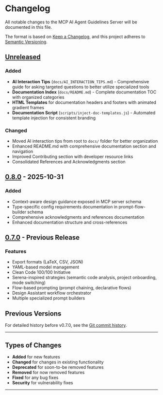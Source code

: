 # Changelog

All notable changes to the MCP AI Agent Guidelines Server will be documented in this file.

The format is based on [Keep a Changelog](https://keepachangelog.com/en/1.0.0/),
and this project adheres to [Semantic Versioning](https://semver.org/spec/v2.0.0.html).

## [Unreleased]

### Added
- **AI Interaction Tips** (`docs/AI_INTERACTION_TIPS.md`) - Comprehensive guide for asking targeted questions to better utilize specialized tools
- **Documentation Index** (`docs/README.md`) - Complete documentation TOC with organized categories
- **HTML Templates** for documentation headers and footers with animated gradient frames
- **Documentation Script** (`scripts/inject-doc-templates.js`) - Automated template injection for consistent branding

### Changed
- Moved AI interaction tips from root to `docs/` folder for better organization
- Enhanced README.md with comprehensive documentation section and navigation
- Improved Contributing section with developer resource links
- Consolidated References and Acknowledgments section

## [0.8.0] - 2025-10-31

### Added
- Context-aware design guidance exposed in MCP server schema
- Type-specific config requirements documentation in prompt-flow-builder schema
- Comprehensive acknowledgments and references documentation
- Enhanced documentation structure and cross-references

## [0.7.0] - Previous Release

### Features
- Export formats (LaTeX, CSV, JSON)
- YAML-based model management
- Clean Code 100/100 Initiative
- Serena-inspired strategies (semantic code analysis, project onboarding, mode switching)
- Flow-based prompting (prompt chaining, declarative flows)
- Design Assistant workflow orchestrator
- Multiple specialized prompt builders

## Previous Versions

For detailed history before v0.7.0, see the [Git commit history](https://github.com/Anselmoo/mcp-ai-agent-guidelines/commits/main).

---

## Types of Changes

- **Added** for new features
- **Changed** for changes in existing functionality
- **Deprecated** for soon-to-be removed features
- **Removed** for now removed features
- **Fixed** for any bug fixes
- **Security** for vulnerability fixes

---

[Unreleased]: https://github.com/Anselmoo/mcp-ai-agent-guidelines/compare/v0.8.0...HEAD
[0.8.0]: https://github.com/Anselmoo/mcp-ai-agent-guidelines/compare/v0.7.0...v0.8.0
[0.7.0]: https://github.com/Anselmoo/mcp-ai-agent-guidelines/releases/tag/v0.7.0
